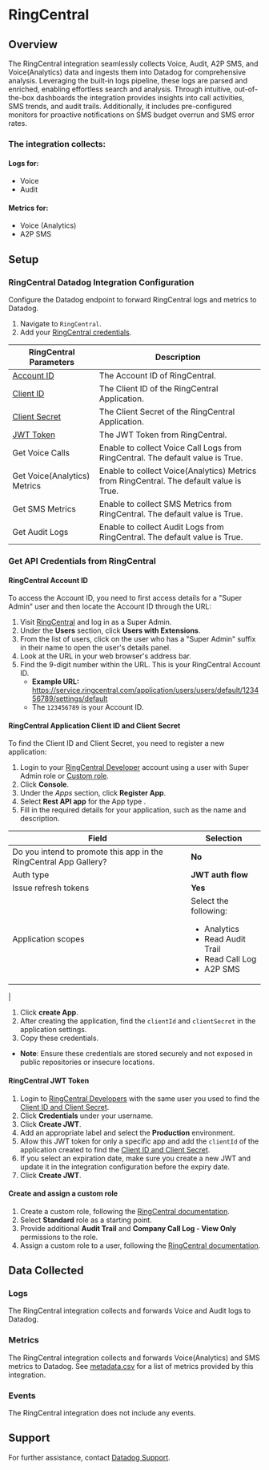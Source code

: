 # RingCentral

## Overview
The RingCentral integration seamlessly collects Voice, Audit, A2P SMS, and Voice(Analytics) data and ingests them into Datadog for comprehensive analysis. Leveraging the built-in logs pipeline, these logs are parsed and enriched, enabling effortless search and analysis. Through intuitive, out-of-the-box dashboards the integration provides insights into call activities, SMS trends, and audit trails. Additionally, it includes pre-configured monitors for proactive notifications on SMS budget overrun and SMS error rates.

### The integration collects:

#### Logs for:
- Voice
- Audit

#### Metrics for:
- Voice (Analytics)
- A2P SMS

## Setup

### RingCentral Datadog Integration Configuration

Configure the Datadog endpoint to forward RingCentral logs and metrics to Datadog.

1. Navigate to `RingCentral`.
2. Add your [RingCentral credentials](#get-api-credentials-from-ringcentral).

| RingCentral Parameters                                                 | Description                                                                             |
|------------------------------                                          |-----------------------------------------------------------------------------------------|
| [Account ID](#ringcentral-account-id)                                  | The Account ID of RingCentral.                                                          |
| [Client ID](#ringcentral-application-client-id-and-client-secret)      | The Client ID of the RingCentral Application.                                           |
| [Client Secret](#ringcentral-application-client-id-and-client-secret)  | The Client Secret of the RingCentral Application.                                       |
| [JWT Token](#ringcentral-jwt-token)                                    | The JWT Token from RingCentral.                                                         |
| Get Voice Calls                                                        | Enable to collect Voice Call Logs from RingCentral. The default value is True.          |
| Get Voice(Analytics) Metrics                                           | Enable to collect Voice(Analytics) Metrics from RingCentral. The default value is True. |
| Get SMS Metrics                                                        | Enable to collect SMS Metrics from RingCentral. The default value is True.              |
| Get Audit Logs                                                         | Enable to collect Audit Logs from RingCentral. The default value is True.               |

### Get API Credentials from RingCentral

#### RingCentral Account ID
To access the Account ID, you need to first access details for a "Super Admin" user and then locate the Account ID through the URL:

1. Visit [RingCentral][1] and log in as a Super Admin.
1. Under the **Users** section, click **Users with Extensions**.
1. From the list of users, click on the user who has a "Super Admin" suffix in their name to open the user's details panel.
1. Look at the URL in your web browser's address bar.
1. Find the 9-digit number within the URL. This is your RingCentral Account ID.
   - **Example URL:** https://service.ringcentral.com/application/users/users/default/123456789/settings/default
   - The `123456789` is your Account ID.

#### RingCentral Application Client ID and Client Secret
To find the Client ID and Client Secret, you need to register a new application:

1. Login to your [RingCentral Developer][2] account using a user with Super Admin role or [Custom role](#create-and-assign-a-custom-role). 
1. Click **Console**.
1. Under the *Apps* section, click **Register App**.
1. Select **Rest API app** for the App type .
1. Fill in the required details for your application, such as the name and description.

| Field     | Selection | 
| ---  | ----------- | 
| Do you intend to promote this app in the RingCentral App Gallery? | **No** |
| Auth type | **JWT auth flow** |
| Issue refresh tokens | **Yes** |
| Application scopes | Select the following:<br><ul><li>Analytics</li><li>Read Audit Trail</li><li>Read Call Log</li><li>A2P SMS</li></ul>
|
1. Click **create App**.
1. After creating the application, find the `clientId` and `clientSecret` in the application settings. 
1. Copy these credentials. 
- **Note**: Ensure these credentials are stored securely and not exposed in public repositories or insecure locations.

#### RingCentral JWT Token
1. Login to [RingCentral Developers][2] with the same user you used to find the [Client ID and Client Secret](#ringcentral-application-client-id-and-client-secret).
1. Click **Credentials** under your username.
1. Click **Create JWT**.
1. Add an appropriate label and select the **Production** environment.
1. Allow this JWT token for only a specific app and add the `clientId` of the application created to find the [Client ID and Client Secret](#ringcentral-application-client-id-and-client-secret).
1. If you select an expiration date, make sure you create a new JWT and update it in the integration configuration before the expiry date.
1. Click **Create JWT**.

#### Create and assign a custom role
1. Create a custom role, following the [RingCentral documentation][3].
1. Select **Standard** role as a starting point.
1. Provide additional **Audit Trail** and **Company Call Log - View Only** permissions to the role.
1. Assign a custom role to a user, following the [RingCentral documentation][4].

## Data Collected

### Logs

The RingCentral integration collects and forwards Voice and Audit logs to Datadog.

### Metrics

The RingCentral integration collects and forwards Voice(Analytics) and SMS metrics to Datadog. See [metadata.csv][5] for a list of metrics provided by this integration.

### Events

The RingCentral integration does not include any events.

## Support

For further assistance, contact [Datadog Support][6].

[1]: https://service.ringcentral.com/
[2]: https://developers.ringcentral.com/
[3]: https://support.ringcentral.com/article-v2/10641-user-roles-permissions-edit-permission-custom-role.html?brand=RC_US&product=RingEX&language=en_US
[4]: https://support.ringcentral.com/article-v2/10647-user-roles-permissions-assign-role-user-details.html?brand=RC_US&product=RingEX&language=en_US
[5]: https://github.com/DataDog/integrations-core/blob/master/ringcentral/metadata.csv
[6]: https://docs.datadoghq.com/help/
